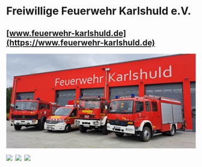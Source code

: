 # Freiwillige Feuerwehr Karlshuld e.V.

## [www.feuerwehr-karlshuld.de](https://www.feuerwehr-karlshuld.de)

![](img/banner.webp)

<a href="https://feuerwehr.social/@karlshuld" target="_blank"><img src="https://img.shields.io/static/v1?style=for-the-badge&amp;message=Mastodon&amp;color=6364FF&amp;logo=mastodon&amp;logoColor=FFFFFF&amp;label=" /></a>&nbsp;
<a href="https://www.facebook.com/profile.php?id=100064864802879" target="_blank"><img src="https://img.shields.io/static/v1?style=for-the-badge&amp;message=Facebook&amp;color=0866FF&amp;logo=facebook&amp;logoColor=FFFFFF&amp;label=" /></a>&nbsp;
<a href="https://www.instagram.com/ff_karlshuld/" target="_blank"><img src="https://img.shields.io/static/v1?style=for-the-badge&amp;message=Instagram&amp;color=833AB4&amp;logo=instagram&amp;logoColor=FFFFFF&amp;label=" /></a>
